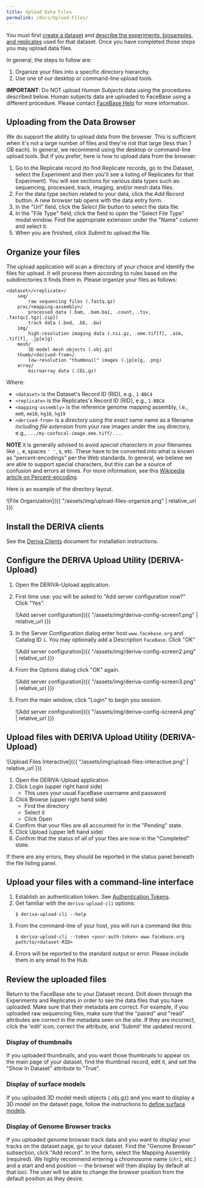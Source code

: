 ```yaml
---
title: Upload Data Files
permalink: /docs/Upload-Files/
---
```


You must first [create a dataset](../Create-a-Dataset/) and [describe the experiments, biosamples, and replicates](../Describe-Experiments-Biosamples-and-Replicates/) used for that dataset. Once you have completed those steps you may upload data files.

In general, the steps to follow are:
1. Organize your files into a specific directory hierarchy.
2. Use one of our desktop or command-line upload tools.

**IMPORTANT**: Do NOT upload _Human Subjects_ data using the procedures described below. Human subjects data are uploaded to FaceBase using a different procedure. Please contact [FaceBase Help](mailto:help@facebase.org) for more information.

## Uploading from the Data Browser

We do support the ability to upload data from the browser. This is sufficient when it's not a large number of files and they're not that large (less than 1 GB each). In general, we recommend using the desktop or command-line upload tools. But if you prefer, here is how to upload data from the browser:

1. Go to the Replicate record (to find Replicate records, go to the Dataset, select the Experiment and then you'll see a listing of Replicates for that Experiment). You will see sections for various data types such as: sequencing, processed, track, imaging, and/or mesh data files.
2. For the data type section related to your data, click the _Add Record_ button. A new browser tab opens with the data entry form.
3. In the "Url" field, click the _Select file_ button to select the data file.
4. In the "File Type" field, click the field to open the "Select File Type" modal window. Find the appropriate extension under the "Name" column and select it.
5. When you are finished, click _Submit_ to upload the file.

## Organize your files

The upload application will scan a directory of your choice and identify the files for upload. It will process them according to rules based on the subdirectories it finds them in. Please organize your files as follows:

```
<dataset>/<replicate>/
    seq/
        raw sequencing files (.fastq.gz)
    proc/<mapping-assembly>/
        processed data (.bam, .bam.bai, .count, .tsv, .fastqc{.tgz|.zip})
        track data (.bed, .bb, .bw)
    img/
        high-resolution imaging data (.nii.gz, .ome.tif[f], .aim, .tif[f], .jp[e]g)
    mesh/
        3D model mesh objects (.obj.gz)
    thumb/<derived-from>/
        low-resolution "thumbnail" images (.jp[e]g, .png)
    array/
        microarray data (.CEL.gz)
```

Where:
- `<dataset>` is the Dataset's Record ID (RID), e.g., `1-BBC4`
- `<replicate>` is the Replicates's Record ID (RID), e.g., `1-BBCA`
- `<mapping-assembly>` is the reference genome mapping assembly, i.e., `mm9`,
    `mm10`, `hg18`, `hg19`
- `<derived-from>` is a directory using the _exact_ same name as a filename
    _including file extension_ from your raw images under the `img` directory,
    e.g., `.../my-confocal-image.ome.tiff/...`.

**NOTE** it is generally advised to avoid _special characters_ in your filenames like
`;`, `#`, spaces `' '`, `$`, etc. These have to be converted into what is known as
"percent-encodings" per the Web standards. In general, we believe we are able to support
special characters, but this can be a source of confusion and errors at times. For
more information, see this [Wikipedia article on Percent-encoding](https://en.wikipedia.org/wiki/Percent-encoding).

Here is an example of the directory layout.

![File Organization]({{ "/assets/img/upload-files-organize.png" | relative_url }})

## Install the DERIVA clients
See the [Deriva Clients](../Deriva-Clients/) document for installation instructions.

## Configure the DERIVA Upload Utility (DERIVA-Upload)

1. Open the DERIVA-Upload application.
2. First time use: you will be asked to "Add server configuration now?" Click "Yes".

    ![Add server configuration]({{ "/assets/img/deriva-config-screen1.png" | relative_url }})

3. In the Server Configuration dialog enter host `www.facebase.org` and Catalog ID `1`. You may optionally add a Description `FaceBase`. Click "OK"

    ![Add server configuration]({{ "/assets/img/deriva-config-screen2.png" | relative_url }})

4. From the Options dialog click "OK" again.

    ![Add server configuration]({{ "/assets/img/deriva-config-screen3.png" | relative_url }})

5. From the main window, click "Login" to begin you session.

    ![Add server configuration]({{ "/assets/img/deriva-config-screen4.png" | relative_url }})


## Upload files with DERIVA Upload Utility (DERIVA-Upload)

![Upload Files Interactive]({{ "/assets/img/upload-files-interactive.png" | relative_url }})

1. Open the DERIVA-Upload application
1. Click Login (upper right hand side)
    - This uses your usual FaceBase username and password
4. Click Browse (upper right hand side)
    - Find the directory
    - Select it
    - Click Open
5. Confirm that your files are all accounted for in the "Pending" state.
6. Click Upload (upper left hand side)
7. Confirm that the status of all of your files are now in the "Completed" state.

If there are any errors, they should be reported in the status panel beneath the file listing panel.

## Upload your files with a command-line interface

1. Establish an authentication token. See [Authentication Tokens](../Deriva-Clients/#Authentication-Tokens).
2. Get familiar with the `deriva-upload-cli` options:
    ```
    $ deriva-upload-cli --help
    ```
3. From the command-line of your host, you will run a command like this:
    ```
    $ deriva-upload-cli --token <your-auth-token> www.facebase.org path/to/<dataset-RID>
    ```
5. Errors will be reported to the standard output or error. Please include them in any email to the Hub.

## Review the uploaded files

Return to the FaceBase site to your Dataset record. Drill down through the Experiments
and Replicates in order to see the data files that you have uploaded. Make sure that
their metadata are correct. For example, if you uploaded raw sequencing files, make sure
that the "paired" and "read" attributes are correct in the metadata seen on the site.
If they are incorrect, click the 'edit' icon, correct the attribute, and 'Submit' the
updated record.

### Display of thumbnails

If you uploaded thumbnails, and you want those thumbnails to appear on the main page
of your dataset, find the thumbnail record, edit it, and set the "Show In Dataset"
attribute to "True".

### Display of surface models

If you uploaded 3D model mesh objects (.obj.gz) and you want to display a 3D model on
the dataset page, follow the instructions to [define surface models](../Define-Surface-Model/).

### Display of Genome Browser tracks

If you uploaded genome browser track data and you want to display your tracks on the
dataset page, go to your dataset. Find the "Genome Browser" subsection, click "Add record". In the form, select the Mapping Assembly (required). We highly recommend entering a chromosome name (`chr1`, etc.) and a start and end position -- the browser will then display by default at that loci. The user will be able to change the browser position from the default position as they desire.
